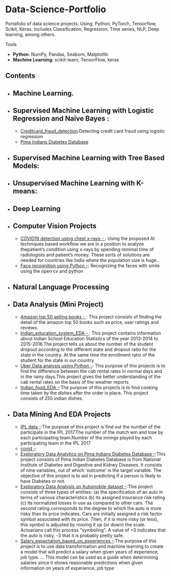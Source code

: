 # Data-Science-Portfolio
Portafolio of data science projects. Using: Python, PyTorch,  Tensorflow, Scikit, Keras. Includes Classification, Regression, Time series, NLP, Deep learning, among others.
 
 Tools
  - **Python**: NumPy, Pandas, Seaborn, Matplotlib
  - **Machine Learning**: scikit-learn, TensorFlow, keras

## Contents
 
 - ## Machine Learning.
 - ## Supervised Machine Learning with Logistic Regression and Naïve Bayes : 
      - [Creditcard_fraud_detection](https://github.com/kartikshastrakar/kartik/blob/main/Creditcard_fraud_detection.ipynb):Detecting credit card fraud using logistic regression
      - [Pima Indians Diabetes Database]()
 - ## Supervised Machine Learning with Tree Based Models:
 - ## Unsupervised Machine Learning with K-means:
 
- ## Deep Learning
- ## Computer Vision Projects
    - [COVID19 detection using chest x-rays - ](https://github.com/kartikshastrakar/Data-Science-Portfolio/blob/main/Notebooks/Covid.ipynb):  Using the proposed AI techniques based workflow we are in a position to analyze thepatient’s condition using x-rays by spending minimal time of radiologists and patient’s money. These sorts of solutions are needed for countries like India where the population size is huge..
    - [Face recognition using Python -](https://github.com/kartikshastrakar/kartik/blob/main/Face_Recognition.ipynb): Recognizing the faces with smile using the open cv and python 


- ## Natural Language Processing

- ## Data Analysis (Mini Project)
   -  [Amazon top 50 selling books - ](https://github.com/kartikshastrakar/kartik/blob/main/amazon-top-50-bestselling-books-2009-2019.ipynb): This project consists of finding the detail of the amazon top 50 books such as price, user ratings and reviews.
   -  [Indian_education_system_EDA - ](https://github.com/kartikshastrakar/kartik/blob/main/Indian_Education_System.ipynb): This project contains information about Indian School Education Statistics of the year 2013-2014 to 2015-2016.The project tells us about the number of the student dropout according to the different state and dropout ratio for the state in the country. At the same time the  enrollment ratio of the student for the state in our country 
   -  [Uber Data analysis using Python -](https://github.com/kartikshastrakar/kartik/blob/main/Code%20file/Uber%20data%20analysisi.ipynb): This purpose of this projects is to find the difference between the cab rental rates in normal days and in the rainy days.This project gives the better understanding of the cab rental rates on the basis of the weather reports 
   -  [Indian_food_EDA -](https://github.com/kartikshastrakar/kartik/blob/main/indian-food-101%20(2).ipynb):The purpose of this projects is to find cooking time taken by the dishes after the order is place. This project consists of 255 indian dishes.

- ## Data Mining And EDA Projects
   -  [IPL data -](https://github.com/kartikshastrakar/kartik/blob/main/Code%20file/ipl2017.ipynb):The purpose of this project is find out the number of the participate in the IPL 2017.The number of the match win and lose by each participating team.Number of the innings played by each participating team in the IPL 2017
   -  [covid -]():
   -  [Exploratory Data Analytics on Pima Indians Diabetes Database -](https://github.com/kartikshastrakar/kartik/blob/main/Exploratory_Data_Analysis_pima_diabetes.ipynb):This project consists of  Pima Indian Diabetes Database is from National Institute of Diabetes and Digestive and Kidney Diseases. It consists of nine variables, out of which 'outcome' is the target variable. The objective of this project is to aid in predicting if a person is likely to have Diabetes or not.
   -  [Exploratory Data Analysis on Automobile dataset -](https://github.com/kartikshastrakar/kartik/blob/main/Exploratory_Data_Analysis_on_Automobile_dataset_(2).ipynb):This project consists of three types of entities: (a) the specification of an auto in terms of various characteristics (b) its assigned insurance risk rating (c) its normalized losses in use as compared to other cars. The second rating corresponds to the degree to which the auto is more risky than its price indicates. Cars are initially assigned a risk factor symbol associated with its price. Then, if it is more risky (or less), this symbol is adjusted by moving it up (or down) the scale. Actuarians call this process "symboling". A value of +3 indicates that the auto is risky, -3 that it is probably pretty safe.
   -  [Salary_expectation_based_on_experiences -](https://github.com/kartikshastrakar/kartik/blob/main/Salary_expectation_based_on_experiences.ipynb):The purpose of this project is to use data transformation and machine learning to create a model that will predict a salary when given years of experience, job type. ... This model can be used as a guide when determining salaries since it shows reasonable predictions when given information on years of experience, job type

   
